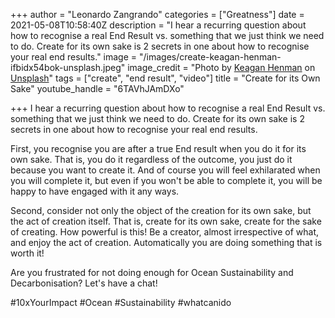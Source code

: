 +++
author = "Leonardo Zangrando"
categories = ["Greatness"]
date = 2021-05-08T10:58:40Z
description = "I hear a recurring question about how to recognise a real End Result vs. something that we just think we need to do. Create for its own sake is 2 secrets in one about how to recognise your real end results."
image = "/images/create-keagan-henman-ifbidx54bok-unsplash.jpeg"
image_credit = "Photo by [Keagan Henman](https://unsplash.com/@henmankk?utm_source=unsplash&utm_medium=referral&utm_content=creditCopyText) on [Unsplash](https://unsplash.com/s/photos/create?utm_source=unsplash&utm_medium=referral&utm_content=creditCopyText)"
tags = ["create", "end result", "video"]
title = "Create for its Own Sake"
youtube_handle = "6TAVhJAmDXo"

+++
I hear a recurring question about how to recognise a real End Result vs. something that we just think we need to do. Create for its own sake is 2 secrets in one about how to recognise your real end results.

First, you recognise you are after a true End result when you do it for its own sake. That is, you do it regardless of the outcome, you just do it because you want to create it. And of course you will feel exhilarated when you will complete it, but even if you won't be able to complete it, you will be happy to have engaged with it any ways.

Second, consider not only the object of the creation for its own sake, but the act of creation itself. That is, create for its own sake, create for the sake of creating. How powerful is this! Be a creator, almost irrespective of what, and enjoy the act of creation. Automatically you are doing something that is worth it!

Are you frustrated for not doing enough for Ocean Sustainability and Decarbonisation? Let's have a chat!

\#10xYourImpact #Ocean #Sustainability #whatcanido

